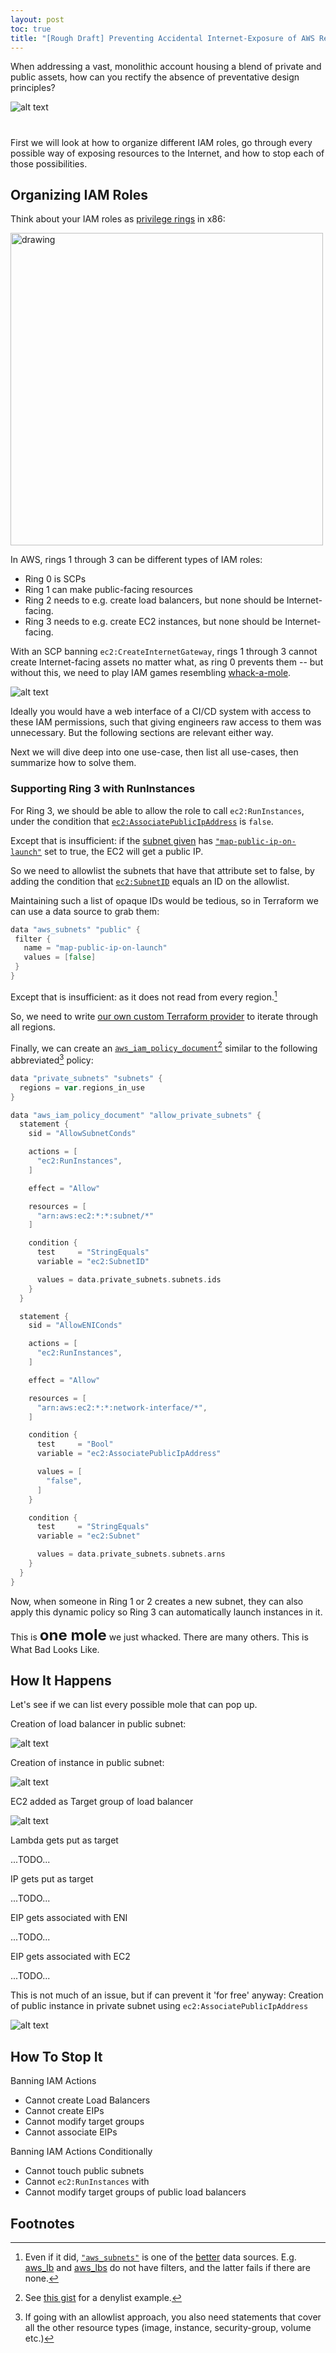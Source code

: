 ```yaml
---
layout: post
toc: true
title: "[Rough Draft] Preventing Accidental Internet-Exposure of AWS Resources (Part 3: Tech Debt Mountain)"
---
```


When addressing a vast, monolithic account housing a blend of private and public assets, how can you rectify the absence of preventative design principles?

![alt text](https://i.imgur.com/t0Kx9jS.png)

#

First we will look at how to organize different IAM roles, go through every possible way of exposing resources to the Internet, and how to stop each of those possibilities.

## Organizing IAM Roles

Think about your IAM roles as [privilege rings](https://en.wikipedia.org/wiki/Protection_ring) in x86:

<img src="https://upload.wikimedia.org/wikipedia/commons/thumb/2/2f/Priv_rings.svg/1350px-Priv_rings.svg.png" alt="drawing" width="500"/>

In AWS, rings 1 through 3 can be different types of IAM roles:

- Ring 0 is SCPs
- Ring 1 can make public-facing resources
- Ring 2 needs to e.g. create load balancers, but none should be Internet-facing.
- Ring 3 needs to e.g. create EC2 instances, but none should be Internet-facing.

With an SCP banning `ec2:CreateInternetGateway`, rings 1 through 3 cannot create Internet-facing assets no matter what, as ring 0 prevents them -- but without this, we need to play IAM games resembling [whack-a-mole](https://www.youtube.com/watch?v=iqihTaHblzM).

![alt text](https://media.tenor.com/hGclJ34JeSIAAAAC/one-punch.gif)

Ideally you would have a web interface of a CI/CD system with access to these IAM permissions, such that giving engineers raw access to them was unnecessary. But the following sections are relevant either way.

Next we will dive deep into one use-case, then list all use-cases, then summarize how to solve them.

### Supporting Ring 3 with RunInstances

For Ring 3, we should be able to allow the role to call `ec2:RunInstances`, under the condition that [`ec2:AssociatePublicIpAddress`](https://docs.aws.amazon.com/service-authorization/latest/reference/list_amazonec2.html#amazonec2-policy-keys) is `false`. 

Except that is insufficient: if the [subnet given](https://awscli.amazonaws.com/v2/documentation/api/latest/reference/ec2/run-instances.html) has [`"map-public-ip-on-launch"`](https://awscli.amazonaws.com/v2/documentation/api/latest/reference/ec2/modify-subnet-attribute.html#options) set to true, the EC2 will get a public IP.

So we need to allowlist the subnets that have that attribute set to false, by adding the condition that [`ec2:SubnetID`](https://docs.aws.amazon.com/service-authorization/latest/reference/list_amazonec2.html#amazonec2-policy-keys) equals an ID on the allowlist.

Maintaining such a list of opaque IDs would be tedious, so in Terraform we can use a data source to grab them:
```go
data "aws_subnets" "public" {
 filter {
   name = "map-public-ip-on-launch"
   values = [false]
 }
}
```

Except that is insufficient: as it does not read from every region.[^1404]

So, we need to write [our own custom Terraform provider](https://gist.github.com/MajinBuuOnSecurity/cb6b4689b47f555a2324c3f33da8e7eb#file-public_subnets-go-L172-L181) to iterate through all regions.

[^1404]: Even if it did, [`"aws_subnets"`](https://registry.terraform.io/providers/hashicorp/aws/latest/docs/data-sources/subnets) is one of the [better](https://github.com/hashicorp/terraform/issues/16380#issuecomment-418476841) data sources. E.g. [aws_lb](https://registry.terraform.io/providers/hashicorp/aws/latest/docs/data-sources/lb) and [aws_lbs](https://registry.terraform.io/providers/hashicorp/aws/latest/docs/data-sources/lbs) do not have filters, and the latter fails if there are none.

Finally, we can create an [`aws_iam_policy_document`](https://registry.terraform.io/providers/hashicorp/aws/latest/docs/data-sources/iam_policy_document)[^1427] similar to the following abbreviated[^1428] policy:

[^1427]: See [this gist](https://gist.github.com/MajinBuuOnSecurity/205273d308435f8d4a52759836aeb9e5) for a denylist example.
[^1428]: If going with an allowlist approach, you also need statements that cover all the other resource types (image, instance, security-group, volume etc.)


```go
data "private_subnets" "subnets" {
  regions = var.regions_in_use
}

data "aws_iam_policy_document" "allow_private_subnets" {
  statement {
    sid = "AllowSubnetConds"

    actions = [
      "ec2:RunInstances",
    ]

    effect = "Allow"

    resources = [
      "arn:aws:ec2:*:*:subnet/*"
    ]

    condition {
      test     = "StringEquals"
      variable = "ec2:SubnetID"

      values = data.private_subnets.subnets.ids
    }
  }

  statement {
    sid = "AllowENIConds"

    actions = [
      "ec2:RunInstances",
    ]

    effect = "Allow"

    resources = [
      "arn:aws:ec2:*:*:network-interface/*",
    ]

    condition {
      test     = "Bool"
      variable = "ec2:AssociatePublicIpAddress"

      values = [
        "false",
      ]
    }

    condition {
      test     = "StringEquals"
      variable = "ec2:Subnet"

      values = data.private_subnets.subnets.arns
    }
  }
}
```

Now, when someone in Ring 1 or 2 creates a new subnet, they can also apply this dynamic policy so Ring 3 can automatically launch instances in it.

This is  <font size="+2"><strong>one mole</strong></font> we just whacked. There are many others. This is What Bad Looks Like.

## How It Happens

Let's see if we can list every possible mole that can pop up.

Creation of load balancer in public subnet:

![alt text](https://i.imgur.com/GarWehc.gif)

Creation of instance in public subnet:

![alt text](https://i.imgur.com/1e4M8z4.gif)

EC2 added as Target group of load balancer

![alt text](https://i.imgur.com/gyXZz2E.gif)

Lambda gets put as target

...TODO...

IP gets put as target

...TODO...

EIP gets associated with ENI

...TODO...

EIP gets associated with EC2

...TODO...

This is not much of an issue, but if can prevent it 'for free' anyway: Creation of public instance in private subnet using `ec2:AssociatePublicIpAddress`

![alt text](https://i.imgur.com/iWE1bzH.gif)

## How To Stop It

Banning IAM Actions
- Cannot create Load Balancers
- Cannot create EIPs
- Cannot modify target groups
- Cannot associate EIPs

Banning IAM Actions Conditionally
- Cannot touch public subnets
- Cannot `ec2:RunInstances` with 
- Cannot modify target groups of public load balancers

## Footnotes

   


